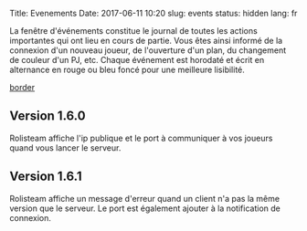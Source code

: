 Title: Evenements
Date: 2017-06-11 10:20
slug: events
status: hidden
lang: fr


La fenêtre d\'événements constitue le journal de toutes les actions
importantes qui ont lieu en cours de partie. Vous êtes ainsi informé de
la connexion d\'un nouveau joueur, de l\'ouverture d\'un plan, du
changement de couleur d\'un PJ, etc. Chaque événement est horodaté et
écrit en alternance en rouge ou bleu foncé pour une meilleure
lisibilité.

[border](/file:NotificationZone.png "wikilink")

Version 1.6.0
-------------

Rolisteam affiche l\'ip publique et le port à communiquer à vos joueurs
quand vous lancer le serveur.

Version 1.6.1
-------------

Rolisteam affiche un message d\'erreur quand un client n\'a pas la même
version que le serveur. Le port est également ajouter à la notification
de connexion.
